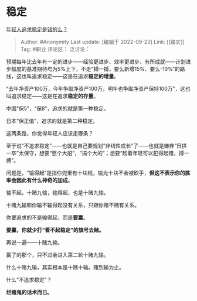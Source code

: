 # 稳定
[年轻人追求稳定是错的么？](https://www.zhihu.com/question/318527421/answer/2685660639)

> Author: #Anonymity
> Last update: [编辑于 2022-09-23]
> Link: [[踏实]]
> Tag: #职业
> 评论区：
> 泛讨论：

预期每年比去年有一定的进步——经验更进步、效率更进步、有所成就——计划进步幅度的基准期待均为5%上下，不走“搏一搏，要么新增15%、要么-10%”的路线，这也叫追求稳定——这是在追求**稳定的增量**。

“去年净资产100万，今年争取净资产100万，明年也争取净资产保持100万”，这也叫追求稳定——这是在追求**稳定的存量**。

中国“保5”，“保8”，追求的就是第一种稳定。

日本“保正值”，追求的就是第二种稳定。

这两条路，你觉得年轻人应该走哪条？

至于说“不追求稳定”——也就是自己要规划“非线性成长”了——也就是嫌弃“日拱一卒”太保守，想要“憋个大招”，“搞个大的”；想要“趁着年轻可以犯得起错，搏一搏”。

问题是，“输得起”是指你兜里有十块钱，输光十块不会被砍手，**但这不表示你的胜率会因此有什么神奇的加成**。

输不起，十赌九输，输得起，也是十赌九输。

十赌九输和你输不输得起没有关系，只跟你赌不赌有关系。

你要追求的不是输得起，而是**要赢**。

**要赢，你就少打“看不起稳定”的旗号去赌。**

再说一遍——十赌九输。

赢了的那个，只不过会进入第二轮十赌九输。

什么十赌九输，其实根本是十赌十输。赌到输为止。

什么“不追求稳定”？

**烂赌鬼的话术而已。**
